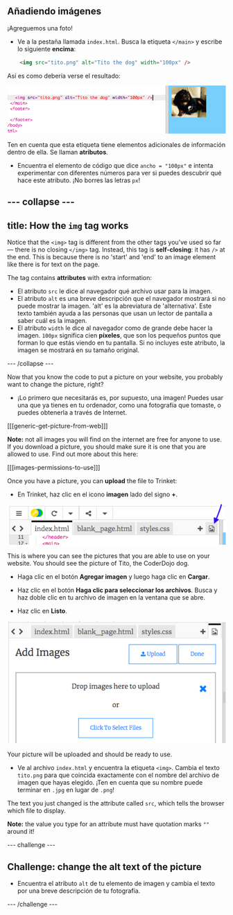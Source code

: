 ## Añadiendo imágenes

¡Agreguemos una foto!

- Ve a la pestaña llamada `index.html`. Busca la etiqueta `</main>` y escribe lo siguiente **encima**: 

```html
    <img src="tito.png" alt="Tito the dog" width="100px" />
```

Así es como debería verse el resultado:

![Código de imagen e imagen de Tito](images/egImgCodeTito.png)

Ten en cuenta que esta etiqueta tiene elementos adicionales de información dentro de ella. Se llaman **atributos**.

- Encuentra el elemento de código que dice `ancho = "100px"` e intenta experimentar con diferentes números para ver si puedes descubrir qué hace este atributo. ¡No borres las letras `px`!

## \--- collapse \---

## title: How the `img` tag works

Notice that the `<img>` tag is different from the other tags you've used so far — there is no closing `</img>` tag. Instead, this tag is **self-closing**: it has `/>` at the end. This is because there is no 'start' and 'end' to an image element like there is for text on the page.

The tag contains **attributes** with extra information:

- El atributo `src` le dice al navegador qué archivo usar para la imagen. 
- El atributo `alt` es una breve descripción que el navegador mostrará si no puede mostrar la imagen. 'alt' es la abreviatura de 'alternativa'. Este texto también ayuda a las personas que usan un lector de pantalla a saber cuál es la imagen.
- El atributo `width` le dice al navegador como de grande debe hacer la imagen. `100px` significa cien **píxeles**, que son los pequeños puntos que forman lo que estás viendo en tu pantalla. Si no incluyes este atributo, la imagen se mostrará en su tamaño original.

\--- /collapse \---

Now that you know the code to put a picture on your website, you probably want to change the picture, right?

- ¡Lo primero que necesitarás es, por supuesto, una imagen! Puedes usar una que ya tienes en tu ordenador, como una fotografía que tomaste, o puedes obtenerla a través de Internet.

[[[generic-get-picture-from-web]]]

**Note:** not all images you will find on the internet are free for anyone to use. If you download a picture, you should make sure it is one that you are allowed to use. Find out more about this here:

[[[images-permissions-to-use]]]

Once you have a picture, you can **upload** the file to Trinket:

- En Trinket, haz clic en el icono **imagen** lado del signo **+**. 

![The image icon](images/tktImageIconArrow.png)

This is where you can see the pictures that you are able to use on your website. You should see the picture of Tito, the CoderDojo dog.

- Haga clic en el botón **Agregar imagen** y luego haga clic en **Cargar**.

- Haz clic en el botón **Haga clic para seleccionar los archivos**. Busca y haz doble clic en tu archivo de imagen en la ventana que se abre.

- Haz clic en **Listo**.

![Image upload area](images/tktUploadImages.png)

Your picture will be uploaded and should be ready to use.

- Ve al archivo `index.html` y encuentra la etiqueta `<img>`. Cambia el texto `tito.png` para que coincida exactamente con el nombre del archivo de imagen que hayas elegido. ¡Ten en cuenta que su nombre puede terminar en `.jpg` en lugar de `.png`!

The text you just changed is the attribute called `src`, which tells the browser which file to display.

**Note:** the value you type for an attribute must have quotation marks `""` around it!

\--- challenge \---

## Challenge: change the alt text of the picture

- Encuentra el atributo `alt` de tu elemento de imagen y cambia el texto por una breve descripción de tu fotografía. 

\--- /challenge \---